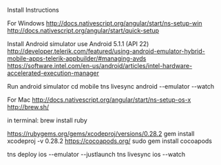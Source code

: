 Install Instructions

For Windows
http://docs.nativescript.org/angular/start/ns-setup-win 
http://docs.nativescript.org/angular/start/quick-setup

Install Android simulator use Android 5.1.1 (API 22) 
http://developer.telerik.com/featured/using-android-emulator-hybrid-mobile-apps-telerik-appbuilder/#managing-avds https://software.intel.com/en-us/android/articles/intel-hardware-accelerated-execution-manager

Run android simulator 
cd mobile 
tns livesync android --emulator --watch

For Mac
http://docs.nativescript.org/angular/start/ns-setup-os-x
http://brew.sh/

in terminal: brew install ruby

https://rubygems.org/gems/xcodeproj/versions/0.28.2
gem install xcodeproj -v 0.28.2
https://cocoapods.org/
sudo gem install cocoapods

tns deploy ios --emulator --justlaunch
tns livesync ios --watch